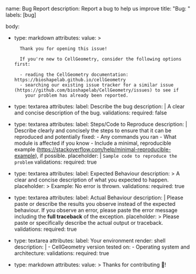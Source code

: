 name: Bug Report
description: Report a bug to help us improve
title: "Bug: "
labels: [bug]

body:
- type: markdown
  attributes:
    value: >
      
        Thank you for opening this issue!

        If you're new to CellGeometry, consider the following options first:

        - reading the CellGeometry documentation: https://bioshapelab.github.io/cellGeometry
        - searching our existing issue tracker for a similar issue (https://github.com/bioshapelab/CellGeometry/issues) to see if
          your problem has already been reported.
    
- type: textarea
  attributes:
    label: Describe the bug
    description: |
      A clear and concise description of the bug.
  validations:
    required: false
- type: textarea
  attributes:
    label: Steps/Code to Reproduce
    description: |
      Describe clearly and concisely the steps to ensure that it can be reproduced and potentially fixed:
        - Any commands you ran
        - What module is affected if you know
        - Include a minimal, reproducible example (https://stackoverflow.com/help/minimal-reproducible-example), if possible.
    placeholder: |
      ```
      Sample code to reproduce the problem
      ```
  validations:
    required: true
- type: textarea
  attributes:
    label: Expected Behaviour
    description: >
      A clear and concise description of what you expected to happen.
    placeholder: >
      Example: No error is thrown.
  validations:
    required: true
- type: textarea
  attributes:
    label: Actual Behaviour
    description: |
      Please paste or describe the results you observe instead of the expected behaviour. 
      If you observe an error, please paste the error message including the **full traceback** of the exception. 
    placeholder: >
      Please paste or specifically describe the actual output or traceback.
  validations:
    required: true
- type: textarea
  attributes:
    label: Your environment
    render: shell
    description: |
      - CellGeometry version tested on:
      - Operating system and architecture:
  validations:
    required: true
- type: markdown
  attributes:
    value: >
      Thanks for contributing 🎉!
